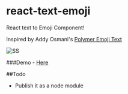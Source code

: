 # react-text-emoji
React text to Emoji Component!

Inspired by Addy Osmani's [Polymer Emoji Text](https://github.com/addyosmani/emoji-text/)

![SS](http://s15.postimg.org/jfnfs38uj/ezgif_com_gif_maker.gif)


###Demo - [Here](https://mayankchd.github.io/react-text-emoji)

##Todo

* Publish it as a node module



